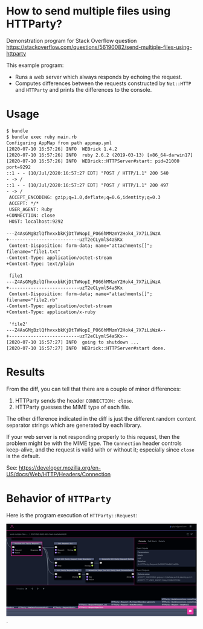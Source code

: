# How to send multiple files using HTTParty?

Demonstration program for Stack Overflow question https://stackoverflow.com/questions/56190082/send-multiple-files-using-httparty

This example program:

* Runs a web server which always responds by echoing the request.
* Computes differences between the requests constructed by `Net::HTTP` and `HTTParty` and prints the differences to the console.

# Usage

```
$ bundle
$ bundle exec ruby main.rb
Configuring AppMap from path appmap.yml
[2020-07-10 16:57:26] INFO  WEBrick 1.4.2
[2020-07-10 16:57:26] INFO  ruby 2.6.2 (2019-03-13) [x86_64-darwin17]
[2020-07-10 16:57:26] INFO  WEBrick::HTTPServer#start: pid=21000 port=9292
::1 - - [10/Jul/2020:16:57:27 EDT] "POST / HTTP/1.1" 200 540
- -> /
::1 - - [10/Jul/2020:16:57:27 EDT] "POST / HTTP/1.1" 200 497
- -> /
 ACCEPT_ENCODING: gzip;q=1.0,deflate;q=0.6,identity;q=0.3
 ACCEPT: */*
 USER_AGENT: Ruby
+CONNECTION: close
 HOST: localhost:9292

---Z4AsGMgBzlQfhvxxbkKjDtTWNopI_PO66hMMzmY2Hok4_7X7iLiWzA
+--------------------------uzT2eCLymlS4aSKx
 Content-Disposition: form-data; name="attachments[]"; filename="file1.txt"
-Content-Type: application/octet-stream
+Content-Type: text/plain

 file1
---Z4AsGMgBzlQfhvxxbkKjDtTWNopI_PO66hMMzmY2Hok4_7X7iLiWzA
+--------------------------uzT2eCLymlS4aSKx
 Content-Disposition: form-data; name="attachments[]"; filename="file2.rb"
-Content-Type: application/octet-stream
+Content-Type: application/x-ruby

 'file2'
---Z4AsGMgBzlQfhvxxbkKjDtTWNopI_PO66hMMzmY2Hok4_7X7iLiWzA--
+--------------------------uzT2eCLymlS4aSKx--
[2020-07-10 16:57:27] INFO  going to shutdown ...
[2020-07-10 16:57:27] INFO  WEBrick::HTTPServer#start done.
```

# Results

From the diff, you can tell that there are a couple of minor differences:

1) HTTParty sends the header `CONNECTION: close`.
2) HTTParty guesses the MIME type of each file.

The other difference indicated in the diff is just the different random content separator strings which are generated by each library.

If your web server is not responding properly to this request, then the problem might be with the MIME type. The `Connection` header controls keep-alive, and the request is valid with or without it; especially since `close` is the default.

See: https://developer.mozilla.org/en-US/docs/Web/HTTP/Headers/Connection

# Behavior of `HTTParty`

Here is the program execution of `HTTParty::Request`:

[![Behavior of HTTParty](request.png)](https://app.land/scenarios/71cb4798-b251-4918-b729-fc00b64538bd#event=13).



